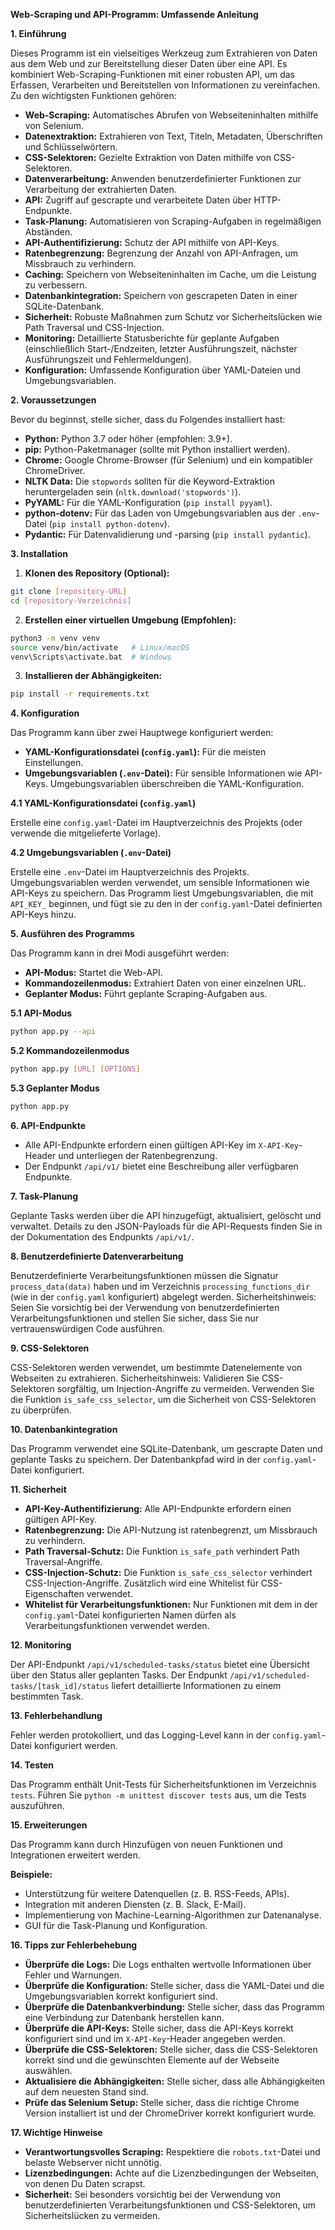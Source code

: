 **Web-Scraping und API-Programm: Umfassende Anleitung**

**1. Einführung**

Dieses Programm ist ein vielseitiges Werkzeug zum Extrahieren von Daten aus dem Web und zur Bereitstellung dieser Daten über eine API. Es kombiniert Web-Scraping-Funktionen mit einer robusten API, um das Erfassen, Verarbeiten und Bereitstellen von Informationen zu vereinfachen. Zu den wichtigsten Funktionen gehören:

*   **Web-Scraping:** Automatisches Abrufen von Webseiteninhalten mithilfe von Selenium.
*   **Datenextraktion:** Extrahieren von Text, Titeln, Metadaten, Überschriften und Schlüsselwörtern.
*   **CSS-Selektoren:** Gezielte Extraktion von Daten mithilfe von CSS-Selektoren.
*   **Datenverarbeitung:** Anwenden benutzerdefinierter Funktionen zur Verarbeitung der extrahierten Daten.
*   **API:** Zugriff auf gescrapte und verarbeitete Daten über HTTP-Endpunkte.
*   **Task-Planung:** Automatisieren von Scraping-Aufgaben in regelmäßigen Abständen.
*   **API-Authentifizierung:** Schutz der API mithilfe von API-Keys.
*   **Ratenbegrenzung:** Begrenzung der Anzahl von API-Anfragen, um Missbrauch zu verhindern.
*   **Caching:** Speichern von Webseiteninhalten im Cache, um die Leistung zu verbessern.
*   **Datenbankintegration:** Speichern von gescrapeten Daten in einer SQLite-Datenbank.
*   **Sicherheit:** Robuste Maßnahmen zum Schutz vor Sicherheitslücken wie Path Traversal und CSS-Injection.
*   **Monitoring:** Detaillierte Statusberichte für geplante Aufgaben (einschließlich Start-/Endzeiten, letzter Ausführungszeit, nächster Ausführungszeit und Fehlermeldungen).
*   **Konfiguration:** Umfassende Konfiguration über YAML-Dateien und Umgebungsvariablen.


**2. Voraussetzungen**

Bevor du beginnst, stelle sicher, dass du Folgendes installiert hast:

*   **Python:** Python 3.7 oder höher (empfohlen: 3.9+).
*   **pip:** Python-Paketmanager (sollte mit Python installiert werden).
*   **Chrome:** Google Chrome-Browser (für Selenium) und ein kompatibler ChromeDriver.
*   **NLTK Data:**  Die `stopwords` sollten für die Keyword-Extraktion heruntergeladen sein (`nltk.download('stopwords')`).
*   **PyYAML:** Für die YAML-Konfiguration (`pip install pyyaml`).
*   **python-dotenv:** Für das Laden von Umgebungsvariablen aus der `.env`-Datei (`pip install python-dotenv`).
*   **Pydantic:** Für Datenvalidierung und -parsing (`pip install pydantic`).


**3. Installation**

1.  **Klonen des Repository (Optional):**

```bash
git clone [repository-URL]
cd [repository-Verzeichnis]
```

2.  **Erstellen einer virtuellen Umgebung (Empfohlen):**

```bash
python3 -m venv venv
source venv/bin/activate   # Linux/macOS
venv\Scripts\activate.bat  # Windows
```

3.  **Installieren der Abhängigkeiten:**

```bash
pip install -r requirements.txt
```

**4. Konfiguration**

Das Programm kann über zwei Hauptwege konfiguriert werden:

*   **YAML-Konfigurationsdatei (`config.yaml`):** Für die meisten Einstellungen.
*   **Umgebungsvariablen (`.env`-Datei):** Für sensible Informationen wie API-Keys.  Umgebungsvariablen überschreiben die YAML-Konfiguration.


**4.1 YAML-Konfigurationsdatei (`config.yaml`)**

Erstelle eine `config.yaml`-Datei im Hauptverzeichnis des Projekts (oder verwende die mitgelieferte Vorlage).  


**4.2 Umgebungsvariablen (`.env`-Datei)**

Erstelle eine `.env`-Datei im Hauptverzeichnis des Projekts. Umgebungsvariablen werden verwendet, um sensible Informationen wie API-Keys zu speichern. Das Programm liest Umgebungsvariablen, die mit `API_KEY_` beginnen, und fügt sie zu den in der `config.yaml`-Datei definierten API-Keys hinzu.


**5. Ausführen des Programms**

Das Programm kann in drei Modi ausgeführt werden:

*   **API-Modus:** Startet die Web-API.
*   **Kommandozeilenmodus:** Extrahiert Daten von einer einzelnen URL.
*   **Geplanter Modus:** Führt geplante Scraping-Aufgaben aus.

**5.1 API-Modus**

```bash
python app.py --api
```

**5.2 Kommandozeilenmodus**

```bash
python app.py [URL] [OPTIONS]
```

**5.3 Geplanter Modus**

```bash
python app.py
```

**6. API-Endpunkte**

*   Alle API-Endpunkte erfordern einen gültigen API-Key im `X-API-Key`-Header und unterliegen der Ratenbegrenzung.
*   Der Endpunkt `/api/v1/` bietet eine Beschreibung aller verfügbaren Endpunkte.

**7. Task-Planung**

Geplante Tasks werden über die API hinzugefügt, aktualisiert, gelöscht und verwaltet.  Details zu den JSON-Payloads für die API-Requests finden Sie in der Dokumentation des Endpunkts `/api/v1/`.


**8. Benutzerdefinierte Datenverarbeitung**

Benutzerdefinierte Verarbeitungsfunktionen müssen die Signatur `process_data(data)` haben und im Verzeichnis `processing_functions_dir` (wie in der `config.yaml` konfiguriert) abgelegt werden. Sicherheitshinweis: Seien Sie vorsichtig bei der Verwendung von benutzerdefinierten Verarbeitungsfunktionen und stellen Sie sicher, dass Sie nur vertrauenswürdigen Code ausführen.


**9. CSS-Selektoren**

CSS-Selektoren werden verwendet, um bestimmte Datenelemente von Webseiten zu extrahieren. Sicherheitshinweis:  Validieren Sie CSS-Selektoren sorgfältig, um Injection-Angriffe zu vermeiden. Verwenden Sie die Funktion `is_safe_css_selector`, um die Sicherheit von CSS-Selektoren zu überprüfen.


**10. Datenbankintegration**

Das Programm verwendet eine SQLite-Datenbank, um gescrapte Daten und geplante Tasks zu speichern. Der Datenbankpfad wird in der `config.yaml`-Datei konfiguriert.


**11. Sicherheit**

*   **API-Key-Authentifizierung:** Alle API-Endpunkte erfordern einen gültigen API-Key.
*   **Ratenbegrenzung:**  Die API-Nutzung ist ratenbegrenzt, um Missbrauch zu verhindern.
*   **Path Traversal-Schutz:**  Die Funktion `is_safe_path` verhindert Path Traversal-Angriffe.
*   **CSS-Injection-Schutz:**  Die Funktion `is_safe_css_selector` verhindert CSS-Injection-Angriffe.  Zusätzlich wird eine Whitelist für CSS-Eigenschaften verwendet.
*   **Whitelist für Verarbeitungsfunktionen:**  Nur Funktionen mit dem in der `config.yaml`-Datei konfigurierten Namen dürfen als Verarbeitungsfunktionen verwendet werden.

**12. Monitoring**

Der API-Endpunkt `/api/v1/scheduled-tasks/status` bietet eine Übersicht über den Status aller geplanten Tasks. Der Endpunkt `/api/v1/scheduled-tasks/[task_id]/status` liefert detaillierte Informationen zu einem bestimmten Task.

**13. Fehlerbehandlung**

Fehler werden protokolliert, und das Logging-Level kann in der `config.yaml`-Datei konfiguriert werden.

**14. Testen**

Das Programm enthält Unit-Tests für Sicherheitsfunktionen im Verzeichnis `tests`. Führen Sie `python -m unittest discover tests` aus, um die Tests auszuführen.

**15. Erweiterungen**

Das Programm kann durch Hinzufügen von neuen Funktionen und Integrationen erweitert werden.

**Beispiele:**

*   Unterstützung für weitere Datenquellen (z. B. RSS-Feeds, APIs).
*   Integration mit anderen Diensten (z. B. Slack, E-Mail).
*   Implementierung von Machine-Learning-Algorithmen zur Datenanalyse.
*   GUI für die Task-Planung und Konfiguration.

**16. Tipps zur Fehlerbehebung**

*   **Überprüfe die Logs:** Die Logs enthalten wertvolle Informationen über Fehler und Warnungen.
*   **Überprüfe die Konfiguration:** Stelle sicher, dass die YAML-Datei und die Umgebungsvariablen korrekt konfiguriert sind.
*   **Überprüfe die Datenbankverbindung:** Stelle sicher, dass das Programm eine Verbindung zur Datenbank herstellen kann.
*   **Überprüfe die API-Keys:** Stelle sicher, dass die API-Keys korrekt konfiguriert sind und im `X-API-Key`-Header angegeben werden.
*   **Überprüfe die CSS-Selektoren:** Stelle sicher, dass die CSS-Selektoren korrekt sind und die gewünschten Elemente auf der Webseite auswählen.
*   **Aktualisiere die Abhängigkeiten:** Stelle sicher, dass alle Abhängigkeiten auf dem neuesten Stand sind.
*   **Prüfe das Selenium Setup:**  Stelle sicher, dass die richtige Chrome Version installiert ist und der ChromeDriver korrekt konfiguriert wurde.

**17. Wichtige Hinweise**

*   **Verantwortungsvolles Scraping:**  Respektiere die `robots.txt`-Datei und belaste Webserver nicht unnötig.
*   **Lizenzbedingungen:**  Achte auf die Lizenzbedingungen der Webseiten, von denen Du Daten scrapst.
*   **Sicherheit:**  Sei besonders vorsichtig bei der Verwendung von benutzerdefinierten Verarbeitungsfunktionen und CSS-Selektoren, um Sicherheitslücken zu vermeiden.


